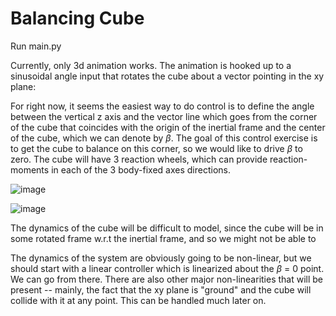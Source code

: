 # Balancing Cube

Run main.py

Currently, only 3d animation works. The animation is hooked up to a sinusoidal angle input that rotates the cube about a vector pointing in the xy plane:

For right now, it seems the easiest way to do control is to define the angle between the vertical z axis and the vector line which goes from the corner of the cube that coincides with the origin of the inertial frame and the center of the cube, which we can denote by $\beta$. The goal of this control exercise is to get the cube to balance on this corner, so we would like to drive $\beta$ to zero. The cube will have 3 reaction wheels, which can provide reaction-moments in each of the 3 body-fixed axes directions. 

![image](https://github.com/user-attachments/assets/d4d9396f-d22b-4378-85c7-80fbe20d38a1)

![image](https://github.com/user-attachments/assets/e7e32a07-8c6b-43e2-b16c-03c0fe8fb15a)


The dynamics of the cube will be difficult to model, since the cube will be in some rotated frame w.r.t the inertial frame, and so we might not be able to 

The dynamics of the system are obviously going to be non-linear, but we should start with a linear controller which is linearized about the $\beta$ = 0 point. We can go from there. There are also other major non-linearities that will be present -- mainly, the fact that the xy plane is "ground" and the cube will collide with it at any point. This can be handled much later on. 




